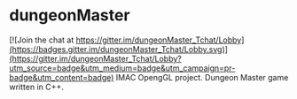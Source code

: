# dungeonMaster

[![Join the chat at https://gitter.im/dungeonMaster_Tchat/Lobby](https://badges.gitter.im/dungeonMaster_Tchat/Lobby.svg)](https://gitter.im/dungeonMaster_Tchat/Lobby?utm_source=badge&utm_medium=badge&utm_campaign=pr-badge&utm_content=badge)
IMAC OpengGL project. Dungeon Master game written in C++.
